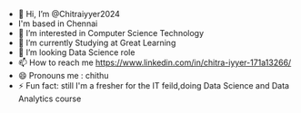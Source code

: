 - 👋 Hi, I’m @Chitraiyyer2024
- I'm based in Chennai 
- 👀 I’m interested in Computer Science Technology
- 🌱 I’m currently Studying at Great Learning 
- 💞️ I’m looking Data Science role
- 📫 How to reach me https://www.linkedin.com/in/chitra-iyyer-171a13266/
- 😄 Pronouns me : chithu
- ⚡ Fun fact: still I'm a fresher for the IT feild,doing Data Science and Data Analytics course 

<!---
Chitraiyyer2024/Chitraiyyer2024 is a ✨ special ✨ repository because its `README.md` (this file) appears on your GitHub profile.
You can click the Preview link to take a look at your changes.
--->
